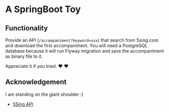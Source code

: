 # A SpringBoot Toy

## Functionality

Provide an API (`/accompaniment?keyword=xxx`) that search from 5sing.com and download the first accompaniment. You will need a PostgreSQL database because it will run Flyway migration and save the accompaniment as binary file to it. 

Appreciate it if you tried. ❤ :heart:



## Acknowledgement

I am standing on the giant shoulder :)

- [5Sing API](https://github.com/i5sing/5sing-mobile-api)

<!-- upload from working machine. :)